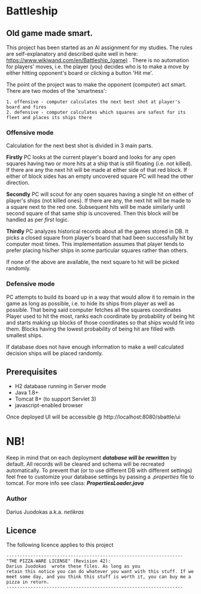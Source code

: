 # Battleship
Old game made smart.
-



This project has been started as an AI assignment for my studies. The rules are self-explanatory 
and described quite well in here: https://www.wikiwand.com/en/Battleship_(game) .
There is no automation for players' moves, i.e. the player (you) decides who is to make a move by 
either hitting opponent's board or clicking a button 'Hit me'.

The point of the project was to make the opponent (computer) act smart. 
There are two modes of the 'smartness':

    1. offensive - computer calculates the next best shot at player's board and fires
    2. defensive - computer calculates which squares are safest for its fleet and places its ships there
    
### Offensive mode
Calculation for the next best shot is divided in 3 main parts. 

**Firstly** PC looks at the current player's board
and looks for any open squares having two or more hits at a ship that is still floating (i.e. not killed).
If there are any the next hit will be made at either side of that red block. 
If either of block sides has an empty uncovered square PC will head the other direction.

**Secondly** PC will scout for any open squares having a single hit on either of player's ships (not killed ones).
If there are any, the next hit will be made to a square next to the red one. Subsequent hits will be made similarly
until second square of that same ship is uncovered. Then this block will be handled as per *first* logic.
 
**Thirdly** PC analyzes historical records about all the games stored in DB. 
It picks a closed square from player's board that had been successfully hit by computer most times. This implementation
assumes that player tends to prefer placing his/her ships in some particular squares rather than others.

If none of the above are available, the next square to hit will be picked randomly.

### Defensive mode
PC attempts to build its board up in a way that would allow it to remain in the game as long as possible, i.e.
to hide its ships from player as well as possible.
That being said computer fetches all the squares coordinates Player used to hit the most, ranks each coordinate by
probability of being hit and starts making up blocks of those coordinates so that ships would fit into them.
Blocks having the lowest probability of being hit are filled with smallest ships.

If database does not have enough information to make a well calculated decision ships will be placed randomly.


## Prerequisites
* H2 database running in Server mode
* Java 1.8+
* Tomcat 8+ (to support Servlet 3)
* javascript-enabled browser

Once deployed UI will be accessible @ http://localhost:8080/sbattle/ui 

# NB!
Keep in mind that on each deployment ***database will be rewritten*** by default. All records will be cleared and
schema will be recreated automatically. To prevent that (or to use different DB with different settings) feel free to 
customize your database settings by passing a _.properties_ file to tomcat. 
For more info see class: ***PropertiesLoader.java***


### Author
Darius Juodokas a.k.a. _netikras_

## Licence
The following licence applies to this project


    ------------------------------------------------------------------
    "THE PIZZA-WARE LICENSE" (Revision 42):
    Darius Juodokas  wrote these files. As long as you
    retain this notice you can do whatever you want with this stuff. If we
    meet some day, and you think this stuff is worth it, you can buy me a
    pizza in return.
    ------------------------------------------------------------------
